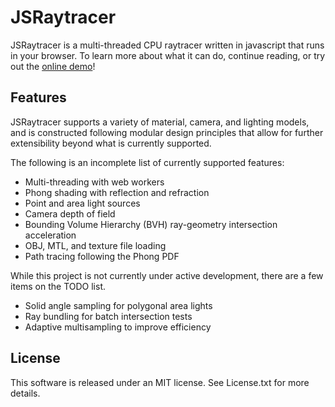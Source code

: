 # JSRaytracer
JSRaytracer is a multi-threaded CPU raytracer written in javascript that runs
in your browser. To learn more about what it can do, continue reading, or try
out the [online demo](https://alitteneker.github.io/jsraytracer/)!

## Features
JSRaytracer supports a variety of material, camera, and lighting models,
and is constructed following modular design principles that allow for further
extensibility beyond what is currently supported.

The following is an incomplete list of currently supported features:
* Multi-threading with web workers
* Phong shading with reflection and refraction
* Point and area light sources
* Camera depth of field
* Bounding Volume Hierarchy (BVH) ray-geometry intersection acceleration
* OBJ, MTL, and texture file loading
* Path tracing following the Phong PDF

While this project is not currently under active development, there are a few
items on the TODO list.
* Solid angle sampling for polygonal area lights
* Ray bundling for batch intersection tests
* Adaptive multisampling to improve efficiency

## License
This software is released under an MIT license. See License.txt for more details.